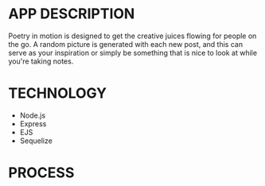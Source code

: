 # APP DESCRIPTION
Poetry in motion is designed to get the creative juices flowing for people on the go. A random picture is generated with each new post, and this can serve as your inspiration or simply be something that is nice to look at while you're taking notes.

# TECHNOLOGY
* Node.js
* Express
* EJS
* Sequelize

# PROCESS
